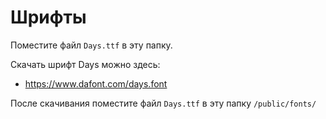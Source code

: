 # Шрифты

Поместите файл `Days.ttf` в эту папку.

Скачать шрифт Days можно здесь:
- https://www.dafont.com/days.font

После скачивания поместите файл `Days.ttf` в эту папку `/public/fonts/`
